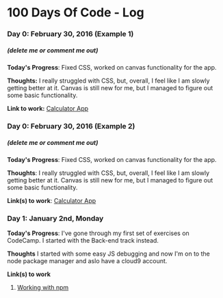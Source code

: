 # 100 Days Of Code - Log

### Day 0: February 30, 2016 (Example 1)
##### (delete me or comment me out)

**Today's Progress**: Fixed CSS, worked on canvas functionality for the app.

**Thoughts:** I really struggled with CSS, but, overall, I feel like I am slowly getting better at it. Canvas is still new for me, but I managed to figure out some basic functionality.

**Link to work:** [Calculator App](http://www.example.com)

### Day 0: February 30, 2016 (Example 2)
##### (delete me or comment me out)

**Today's Progress**: Fixed CSS, worked on canvas functionality for the app.

**Thoughts**: I really struggled with CSS, but, overall, I feel like I am slowly getting better at it. Canvas is still new for me, but I managed to figure out some basic functionality.

**Link(s) to work**: [Calculator App](http://www.example.com)


### Day 1: January 2nd, Monday

**Today's Progress**: I've gone through my first set of exercises on CodeCamp. I started with the Back-end track instead.

**Thoughts** I started with some easy JS debugging and now I'm on to the node package manager and aslo have a cloud9 account.

**Link(s) to work**
1. [Working with npm](https://www.freecodecamp.com/challenges/manage-packages-with-npm)
